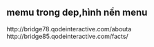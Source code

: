 <h2> memu trong dep,hình nền menu </h2>
http://bridge78.qodeinteractive.com/abouta
http://bridge85.qodeinteractive.com/facts/
